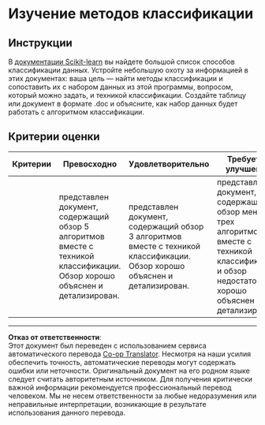 <!--
CO_OP_TRANSLATOR_METADATA:
{
  "original_hash": "b2a01912beb24cfb0007f83594dba801",
  "translation_date": "2025-08-29T21:53:50+00:00",
  "source_file": "4-Classification/1-Introduction/assignment.md",
  "language_code": "ru"
}
-->
# Изучение методов классификации

## Инструкции

В [документации Scikit-learn](https://scikit-learn.org/stable/supervised_learning.html) вы найдете большой список способов классификации данных. Устройте небольшую охоту за информацией в этих документах: ваша цель — найти методы классификации и сопоставить их с набором данных из этой программы, вопросом, который можно задать, и техникой классификации. Создайте таблицу или документ в формате .doc и объясните, как набор данных будет работать с алгоритмом классификации.

## Критерии оценки

| Критерии | Превосходно                                                                                                                         | Удовлетворительно                                                                                                                  | Требуется улучшение                                                                                                                                           |
| -------- | ----------------------------------------------------------------------------------------------------------------------------------- | ----------------------------------------------------------------------------------------------------------------------------------- | ------------------------------------------------------------------------------------------------------------------------------------------------------------- |
|          | представлен документ, содержащий обзор 5 алгоритмов вместе с техникой классификации. Обзор хорошо объяснен и детализирован.          | представлен документ, содержащий обзор 3 алгоритмов вместе с техникой классификации. Обзор хорошо объяснен и детализирован.         | представлен документ, содержащий обзор менее трех алгоритмов вместе с техникой классификации, и обзор недостаточно хорошо объяснен или детализирован.         |

---

**Отказ от ответственности**:  
Этот документ был переведен с использованием сервиса автоматического перевода [Co-op Translator](https://github.com/Azure/co-op-translator). Несмотря на наши усилия обеспечить точность, автоматические переводы могут содержать ошибки или неточности. Оригинальный документ на его родном языке следует считать авторитетным источником. Для получения критически важной информации рекомендуется профессиональный перевод человеком. Мы не несем ответственности за любые недоразумения или неправильные интерпретации, возникающие в результате использования данного перевода.
